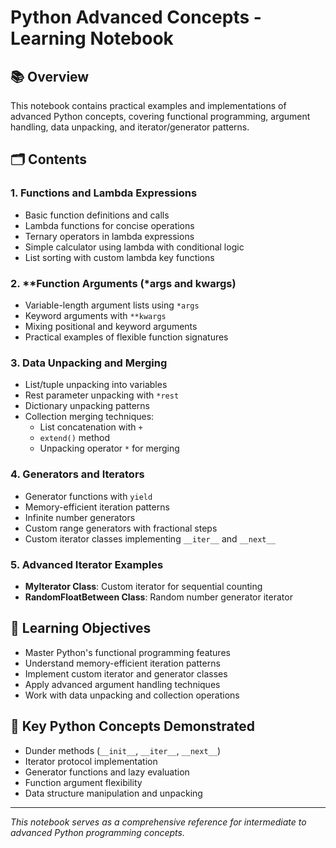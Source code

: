 # Python Advanced Concepts - Learning Notebook

## 📚 Overview
This notebook contains practical examples and implementations of advanced Python concepts, covering functional programming, argument handling, data unpacking, and iterator/generator patterns.

## 🗂️ Contents

### 1. **Functions and Lambda Expressions**
- Basic function definitions and calls
- Lambda functions for concise operations
- Ternary operators in lambda expressions
- Simple calculator using lambda with conditional logic
- List sorting with custom lambda key functions

### 2. **Function Arguments (*args and **kwargs)**
- Variable-length argument lists using `*args`
- Keyword arguments with `**kwargs`
- Mixing positional and keyword arguments
- Practical examples of flexible function signatures

### 3. **Data Unpacking and Merging**
- List/tuple unpacking into variables
- Rest parameter unpacking with `*rest`
- Dictionary unpacking patterns
- Collection merging techniques:
  - List concatenation with `+`
  - `extend()` method
  - Unpacking operator `*` for merging

### 4. **Generators and Iterators**
- Generator functions with `yield`
- Memory-efficient iteration patterns
- Infinite number generators
- Custom range generators with fractional steps
- Custom iterator classes implementing `__iter__` and `__next__`

### 5. **Advanced Iterator Examples**
- **MyIterator Class**: Custom iterator for sequential counting
- **RandomFloatBetween Class**: Random number generator iterator

## 🎯 Learning Objectives
- Master Python's functional programming features
- Understand memory-efficient iteration patterns
- Implement custom iterator and generator classes
- Apply advanced argument handling techniques
- Work with data unpacking and collection operations

## 🔧 Key Python Concepts Demonstrated
- Dunder methods (`__init__`, `__iter__`, `__next__`)
- Iterator protocol implementation
- Generator functions and lazy evaluation
- Function argument flexibility
- Data structure manipulation and unpacking

---
*This notebook serves as a comprehensive reference for intermediate to advanced Python programming concepts.*
